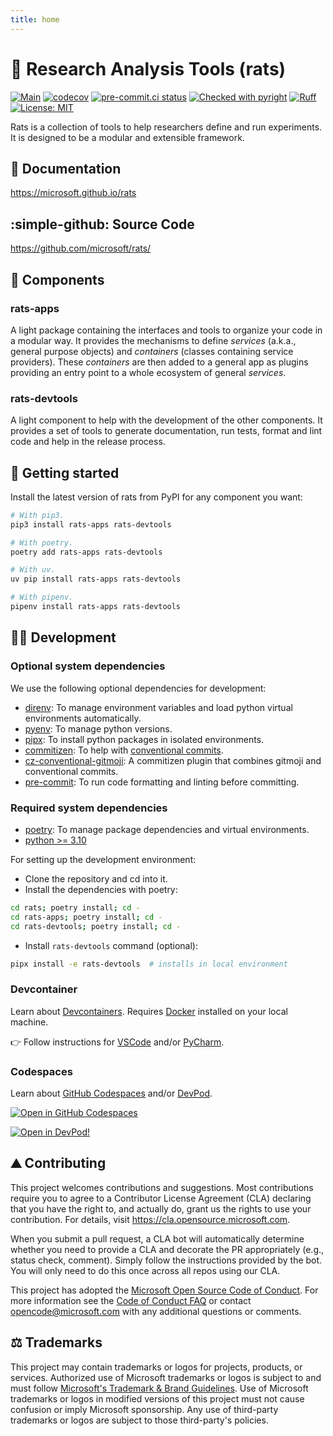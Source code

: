 ```yaml
---
title: home
---
```

# :rat: Research Analysis Tools (rats)

[![Main](https://github.com/microsoft/rats/actions/workflows/main.yaml/badge.svg)](https://github.com/microsoft/rats/actions/workflows/main.yaml)
[![codecov](https://codecov.io/gh/microsoft/rats/graph/badge.svg?token=hcpBAa587E)](https://codecov.io/gh/microsoft/rats)
[![pre-commit.ci status](https://results.pre-commit.ci/badge/github/microsoft/rats/main.svg)](https://results.pre-commit.ci/latest/github/microsoft/rats/main)
[![Checked with pyright](https://microsoft.github.io/pyright/img/pyright_badge.svg)](https://microsoft.github.io/pyright/)
[![Ruff](https://img.shields.io/endpoint?url=https://raw.githubusercontent.com/astral-sh/ruff/main/assets/badge/v2.json)](https://github.com/astral-sh/ruff)
[![License: MIT](https://img.shields.io/badge/License-MIT-yellow.svg)](https://opensource.org/licenses/MIT)

Rats is a collection of tools to help researchers define and run experiments.
It is designed to be a modular and extensible framework.


## :notebook_with_decorative_cover: Documentation
https://microsoft.github.io/rats

## :simple-github: Source Code
https://github.com/microsoft/rats/

## :cheese: Components

### rats-apps
A light package containing the interfaces and tools to organize your code in a modular way.
It provides the mechanisms to define _services_ (a.k.a., general purpose objects) and _containers_
(classes containing service providers).
These _containers_ are then added to a general app as plugins providing an entry point to a whole
ecosystem of general _services_.

### rats-devtools

A light component to help with the development of the other components.
It provides a set of tools to generate documentation, run tests, format and lint code and help
in the release process.


## :feet: Getting started

Install the latest version of rats from PyPI for any component you want:

```bash
# With pip3.
pip3 install rats-apps rats-devtools

# With poetry.
poetry add rats-apps rats-devtools

# With uv.
uv pip install rats-apps rats-devtools

# With pipenv.
pipenv install rats-apps rats-devtools
```

## :woman_technologist: Development

### Optional system dependencies

We use the following optional dependencies for development:

* [direnv](https://direnv.net/): To manage environment variables and load python virtual environments automatically.
* [pyenv](https://github.com/pyenv/pyenv): To manage python versions.
* [pipx](https://pipxproject.github.io/pipx/): To install python packages in isolated environments.
* [commitizen](https://commitizen-tools.github.io/commitizen/): To help with [conventional commits](https://www.conventionalcommits.org/en/v1.0.0/).
* [cz-conventional-gitmoji](https://github.com/ljnsn/cz-conventional-gitmoji): A commitizen plugin that combines gitmoji and conventional commits.
* [pre-commit](https://pre-commit.com/): To run code formatting and linting before committing.

### Required system dependencies

* [poetry](https://python-poetry.org/): To manage package dependencies and virtual environments.
* [python >= 3.10](https://www.python.org/)

For setting up the development environment:

* Clone the repository and cd into it.
* Install the dependencies with poetry:
```bash
cd rats; poetry install; cd -
cd rats-apps; poetry install; cd -
cd rats-devtools; poetry install; cd -
```
* Install `rats-devtools` command (optional):
```bash
pipx install -e rats-devtools  # installs in local environment
```

### Devcontainer

Learn about [Devcontainers](https://containers.dev/).
Requires [Docker](https://www.docker.com/get-started/) installed on your local machine.

:point_right: Follow instructions for [VSCode](https://code.visualstudio.com/docs/devcontainers/tutorial)
and/or [PyCharm](https://www.jetbrains.com/help/pycharm/connect-to-devcontainer.html).


### Codespaces

Learn about [GitHub Codespaces](https://docs.github.com/en/codespaces) and/or [DevPod](https://devpod.sh/).

[![Open in GitHub Codespaces](https://github.com/codespaces/badge.svg)](https://codespaces.new/microsoft/rats)

[![Open in DevPod!](https://devpod.sh/assets/open-in-devpod.svg)](https://devpod.sh/open#https://github.com/microsoft/rats)

## :mountain: Contributing

This project welcomes contributions and suggestions. Most contributions require you to agree to a
Contributor License Agreement (CLA) declaring that you have the right to, and actually do, grant us
the rights to use your contribution. For details, visit https://cla.opensource.microsoft.com.

When you submit a pull request, a CLA bot will automatically determine whether you need to provide
a CLA and decorate the PR appropriately (e.g., status check, comment). Simply follow the instructions
provided by the bot. You will only need to do this once across all repos using our CLA.

This project has adopted the [Microsoft Open Source Code of Conduct](https://opensource.microsoft.com/codeofconduct/).
For more information see the [Code of Conduct FAQ](https://opensource.microsoft.com/codeofconduct/faq/) or
contact [opencode@microsoft.com](mailto:opencode@microsoft.com) with any additional questions or comments.

## :balance_scale: Trademarks

This project may contain trademarks or logos for projects, products, or services. Authorized use of Microsoft
trademarks or logos is subject to and must follow
[Microsoft's Trademark & Brand Guidelines](https://www.microsoft.com/en-us/legal/intellectualproperty/trademarks/usage/general).
Use of Microsoft trademarks or logos in modified versions of this project must not cause confusion or imply Microsoft sponsorship.
Any use of third-party trademarks or logos are subject to those third-party's policies.
